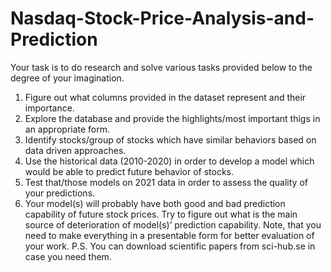 # Nasdaq-Stock-Price-Analysis-and-Prediction
Your task is to do research and solve various tasks provided below to the degree of your imagination.
1.	Figure out what columns provided in the dataset represent and their importance.
2.	Explore the database and provide the highlights/most important thigs in an appropriate form.
3.	Identify stocks/group of stocks which have similar behaviors based on data driven approaches.
4.	Use the historical data (2010-2020) in order to develop a model which would be able to predict future behavior of stocks. 
5.	Test that/those models on 2021 data in order to assess the quality of your predictions.
6.	Your model(s) will probably have both good and bad prediction capability of future stock prices. Try to figure out what is the main source of deterioration of model(s)’ prediction capability.
Note, that you need to make everything in a presentable form for better evaluation of your work.
P.S. You can download scientific papers from sci-hub.se in case you need them. 
